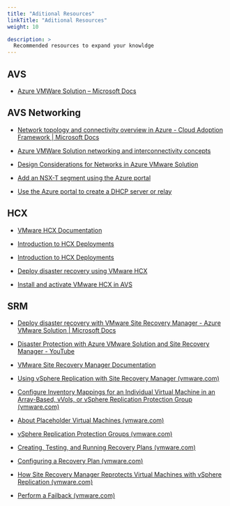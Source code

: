 ```yaml
---
title: "Aditional Resources"
linkTitle: "Aditional Resources"
weight: 10

description: >
  Recommended resources to expand your knowldge
---
```



## AVS

-   [Azure VMWare Solution – Microsoft Docs](https://docs.microsoft.com/en-us/azure/azure-vmware/)

## AVS Networking

-   [Network topology and connectivity overview in Azure - Cloud Adoption
    Framework \| Microsoft
    Docs](https://docs.microsoft.com/en-us/azure/cloud-adoption-framework/ready/enterprise-scale/network-topology-and-connectivity)

-   [Azure VMWare Solution networking and interconnectivity
    concepts](https://docs.microsoft.com/en-us/azure/azure-vmware/concepts-networking)

-   [Design Considerations for Networks in Azure VMware
    Solution](https://docs.microsoft.com/en-us/azure/cloud-adoption-framework/scenarios/azure-vmware/eslz-network-topology-connectivity#general-design-considerations-and-recommendations)

-   [Add an NSX-T segment using the Azure
    portal](https://docs.microsoft.com/en-us/azure/azure-vmware/tutorial-nsx-t-network-segment#use-azure-portal-to-add-an-nsx-t-segment)

-   [Use the Azure portal to create a DHCP server or
    relay](https://docs.microsoft.com/en-us/azure/azure-vmware/configure-dhcp-azure-vmware-solution#use-the-azure-portal-to-create-a-dhcp-server-or-relay)

## HCX

-   [VMware HCX
    Documentation](https://docs.vmware.com/en/VMware-HCX/index.html?hWord=N4IghgNiBcIBYGMAeIC+Q)

-   [Introduction to HCX
    Deployments](https://docs.vmware.com/en/VMware-HCX/4.2/hcx-getting-started/GUID-DE0AD0AE-A6A6-4769-96ED-4D200F739A68.html)

-   [Introduction to HCX
    Deployments](https://docs.vmware.com/en/VMware-HCX/4.2/hcx-getting-started/GUID-DE0AD0AE-A6A6-4769-96ED-4D200F739A68.html)

-   [Deploy disaster recovery using VMware
    HCX](https://docs.microsoft.com/en-us/azure/azure-vmware/configure-vmware-hcx)

-   [Install and activate VMware HCX in
    AVS](https://docs.microsoft.com/en-us/azure/azure-vmware/install-vmware-hcx)

## SRM

-   [Deploy disaster recovery with VMware Site Recovery Manager - Azure VMware
    Solution \| Microsoft
    Docs](https://docs.microsoft.com/en-us/azure/azure-vmware/disaster-recovery-using-vmware-site-recovery-manager)

-   [Disaster Protection with Azure VMware Solution and Site Recovery Manager -
    YouTube](https://www.youtube.com/watch?v=ZH-2z0R4FB4&t=2s)

-   [VMware Site Recovery Manager
    Documentation](https://docs.vmware.com/en/Site-Recovery-Manager/index.html)

-   [Using vSphere Replication with Site Recovery Manager
    (vmware.com)](https://docs.vmware.com/en/Site-Recovery-Manager/8.3/com.vmware.srm.admin.doc/GUID-2C77C830-892D-45FF-BA4F-80AC10085DBE.html)

-   [Configure Inventory Mappings for an Individual Virtual Machine in an
    Array-Based, vVols, or vSphere Replication Protection Group
    (vmware.com)](https://docs.vmware.com/en/Site-Recovery-Manager/8.3/com.vmware.srm.admin.doc/GUID-84A31A0E-0997-4206-9C99-3AE1846F7CFB.html#GUID-84A31A0E-0997-4206-9C99-3AE1846F7CFB)

-   [About Placeholder Virtual Machines
    (vmware.com)](https://docs.vmware.com/en/Site-Recovery-Manager/8.3/com.vmware.srm.admin.doc/GUID-EFE73B20-1C68-4D2C-8C86-A6E3C6214F07.html)

-   [vSphere Replication Protection Groups
    (vmware.com)](https://docs.vmware.com/en/Site-Recovery-Manager/8.3/com.vmware.srm.admin.doc/GUID-CCF2E768-736E-4EAA-B3BE-50182635BC49.html)

-   [Creating, Testing, and Running Recovery Plans
    (vmware.com)](https://docs.vmware.com/en/Site-Recovery-Manager/8.3/com.vmware.srm.admin.doc/GUID-AF6BF11B-4FB7-4543-A873-329FDF1524A4.html)

-   [Configuring a Recovery Plan
    (vmware.com)](https://docs.vmware.com/en/Site-Recovery-Manager/8.3/com.vmware.srm.admin.doc/GUID-FAC499CE-2994-46EF-9164-6D97EAF52C68.html)

-   [How Site Recovery Manager Reprotects Virtual Machines with vSphere
    Replication
    (vmware.com)](https://docs.vmware.com/en/Site-Recovery-Manager/8.3/com.vmware.srm.admin.doc/GUID-1DE0E76D-1BA7-44D8-AEA2-5B2218E219B1.html)

-   [Perform a Failback
    (vmware.com)](https://docs.vmware.com/en/Site-Recovery-Manager/8.3/com.vmware.srm.admin.doc/GUID-556E84C0-F8B7-4F9F-AAB0-0891C084EDE4.html)
